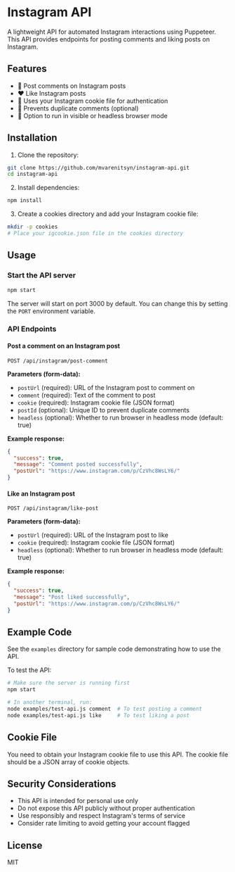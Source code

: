 # Instagram API

A lightweight API for automated Instagram interactions using Puppeteer. This API provides endpoints for posting comments and liking posts on Instagram.

## Features

- 📝 Post comments on Instagram posts
- ❤️ Like Instagram posts
- 🔑 Uses your Instagram cookie file for authentication
- 🔄 Prevents duplicate comments (optional)
- 👀 Option to run in visible or headless browser mode

## Installation

1. Clone the repository:
```bash
git clone https://github.com/mvarenitsyn/instagram-api.git
cd instagram-api
```

2. Install dependencies:
```bash
npm install
```

3. Create a cookies directory and add your Instagram cookie file:
```bash
mkdir -p cookies
# Place your igcookie.json file in the cookies directory
```

## Usage

### Start the API server

```bash
npm start
```

The server will start on port 3000 by default. You can change this by setting the `PORT` environment variable.

### API Endpoints

#### Post a comment on an Instagram post

```
POST /api/instagram/post-comment
```

**Parameters (form-data):**
- `postUrl` (required): URL of the Instagram post to comment on
- `comment` (required): Text of the comment to post
- `cookie` (required): Instagram cookie file (JSON format)
- `postId` (optional): Unique ID to prevent duplicate comments
- `headless` (optional): Whether to run browser in headless mode (default: true)

**Example response:**
```json
{
  "success": true,
  "message": "Comment posted successfully",
  "postUrl": "https://www.instagram.com/p/CzVhc8WsLY6/"
}
```

#### Like an Instagram post

```
POST /api/instagram/like-post
```

**Parameters (form-data):**
- `postUrl` (required): URL of the Instagram post to like
- `cookie` (required): Instagram cookie file (JSON format)
- `headless` (optional): Whether to run browser in headless mode (default: true)

**Example response:**
```json
{
  "success": true,
  "message": "Post liked successfully",
  "postUrl": "https://www.instagram.com/p/CzVhc8WsLY6/"
}
```

## Example Code

See the `examples` directory for sample code demonstrating how to use the API.

To test the API:

```bash
# Make sure the server is running first
npm start

# In another terminal, run:
node examples/test-api.js comment  # To test posting a comment
node examples/test-api.js like     # To test liking a post
```

## Cookie File

You need to obtain your Instagram cookie file to use this API. The cookie file should be a JSON array of cookie objects.

## Security Considerations

- This API is intended for personal use only
- Do not expose this API publicly without proper authentication
- Use responsibly and respect Instagram's terms of service
- Consider rate limiting to avoid getting your account flagged

## License

MIT